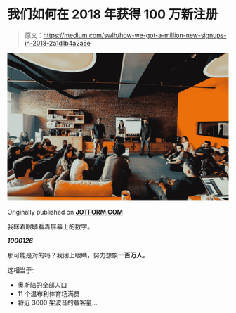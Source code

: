 # 我们如何在 2018 年获得 100 万新注册

> 原文：<https://medium.com/swlh/how-we-got-a-million-new-signups-in-2018-2a1d1b4a2a5e>

![](img/fc6337acb1b020cb1da2fd0c6823ca9d.png)

Originally published on [**JOTFORM.COM**](https://www.jotform.com/blog/million-signups/)

我眯着眼睛看着屏幕上的数字。

***1000126***

那可能是对的吗？我闭上眼睛，努力想象**一百万人**。

这相当于:

*   奥斯陆的全部人口
*   11 个温布利体育场满员
*   将近 3000 架波音的载客量…